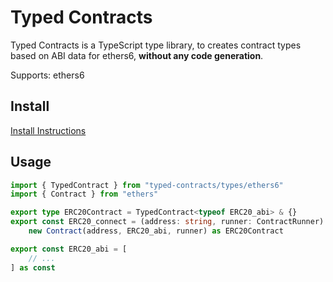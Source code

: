 # Typed Contracts

Typed Contracts is a TypeScript type library, to creates contract types based on ABI data for ethers6, **without any code generation**.

Supports: ethers6

## Install

[Install Instructions](https://github.com/DeepDoge/typed-contracts/releases)

## Usage

```ts
import { TypedContract } from "typed-contracts/types/ethers6"
import { Contract } from "ethers"

export type ERC20Contract = TypedContract<typeof ERC20_abi> & {}
export const ERC20_connect = (address: string, runner: ContractRunner) =>
	new Contract(address, ERC20_abi, runner) as ERC20Contract

export const ERC20_abi = [
	// ...
] as const
```
